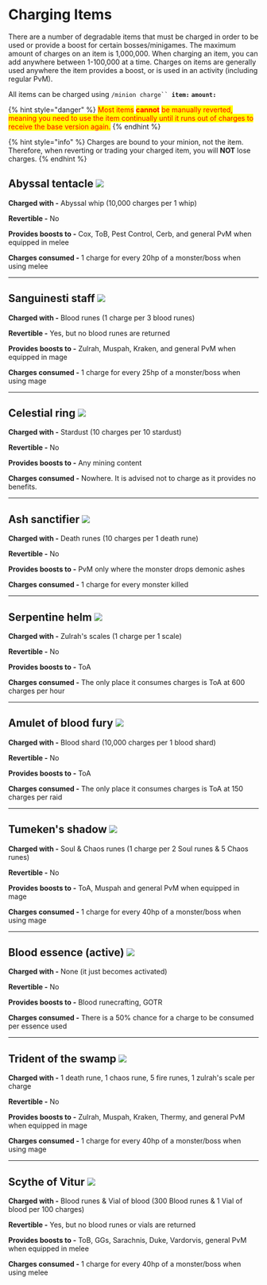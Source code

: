 # Charging Items

There are a number of degradable items that must be charged in order to be used or provide a boost for certain bosses/minigames. The maximum amount of charges on an item is 1,000,000. When charging an item, you can add anywhere between 1-100,000 at a time. Charges on items are generally used anywhere the item provides a boost, or is used in an activity (including regular PvM).

All items can be charged using `/minion charge`` `**`item:`** **`amount:`**&#x20;

{% hint style="danger" %}
<mark style="color:red;">Most items</mark> <mark style="color:red;"></mark><mark style="color:red;">**cannot**</mark> <mark style="color:red;"></mark><mark style="color:red;">be manually reverted, meaning you need to use the item continually until it runs out of charges to receive the base version again.</mark>
{% endhint %}

{% hint style="info" %}
Charges are bound to your minion, not the item. Therefore, when reverting or trading your charged item, you will **NOT** lose charges.
{% endhint %}

## Abyssal tentacle ![](../.gitbook/assets/Abyssal\_tentacle.png)

**Charged with -** Abyssal whip (10,000 charges per 1 whip)

**Revertible -** No

**Provides boosts to -** Cox, ToB, Pest Control, Cerb, and general PvM when equipped in melee

**Charges consumed -** 1 charge for every 20hp of a monster/boss when using melee

***

## Sanguinesti staff ![](../.gitbook/assets/Sanguinesti\_staff.png)

**Charged with -** Blood runes (1 charge per 3 blood runes)

**Revertible -** Yes, but no blood runes are returned

**Provides boosts to -** Zulrah, Muspah, Kraken, and general PvM when equipped in mage

**Charges consumed -** 1 charge for every 25hp of a monster/boss when using mage

***

## Celestial ring ![](../.gitbook/assets/Celestial\_ring.png)

**Charged with -** Stardust (10 charges per 10 stardust)

**Revertible -** No

**Provides boosts to -** Any mining content

**Charges consumed -** Nowhere. It is advised not to charge as it provides no benefits.

***

## Ash sanctifier ![](../.gitbook/assets/Ash\_sanctifier.png)

**Charged with -** Death runes (10 charges per 1 death rune)

**Revertible -** No

**Provides boosts to -** PvM only where the monster drops demonic ashes

**Charges consumed -** 1 charge for every monster killed

***

## Serpentine helm ![](../.gitbook/assets/Serpentine\_helm.png)

**Charged with -** Zulrah's scales (1 charge per 1 scale)

**Revertible -** No

**Provides boosts to -** ToA

**Charges consumed -** The only place it consumes charges is ToA at 600 charges per hour

***

## Amulet of blood fury ![](../.gitbook/assets/Amulet\_of\_blood\_fury.png)

**Charged with -** Blood shard (10,000 charges per 1 blood shard)

**Revertible -** No

**Provides boosts to -** ToA

**Charges consumed -** The only place it consumes charges is ToA at 150 charges per raid

***

## Tumeken's shadow ![](<../.gitbook/assets/Tumeken's\_shadow (1).png>)

**Charged with -** Soul & Chaos runes (1 charge per 2 Soul runes & 5 Chaos runes)

**Revertible -** No

**Provides boosts to -** ToA, Muspah and general PvM when equipped in mage

**Charges consumed -** 1 charge for every 40hp of a monster/boss when using mage

***

## Blood essence (active) ![](../.gitbook/assets/Blood\_essence.png)

**Charged with -** None (it just becomes activated)

**Revertible -** No

**Provides boosts to -** Blood runecrafting, GOTR

**Charges consumed -** There is a 50% chance for a charge to be consumed per essence used

***

## Trident of the swamp ![](../.gitbook/assets/Trident\_of\_the\_swamp.png)

**Charged with -** 1 death rune, 1 chaos rune, 5 fire runes, 1 zulrah's scale per charge

**Revertible -** No

**Provides boosts to -** Zulrah, Muspah, Kraken, Thermy, and general PvM when equipped in mage

**Charges consumed -** 1 charge for every 40hp of a monster/boss when using mage

***

## **Scythe of Vitur** ![](../.gitbook/assets/Scythe\_of\_vitur.png)

**Charged with -** Blood runes & Vial of blood (300 Blood runes & 1 Vial of blood per 100 charges)

**Revertible -** Yes, but no blood runes or vials are returned

**Provides boosts to -** ToB, GGs, Sarachnis, Duke, Vardorvis, general PvM when equipped in melee

**Charges consumed -** 1 charge for every 40hp of a monster/boss when using melee
